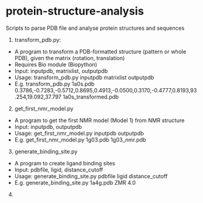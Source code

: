 # protein-structure-analysis
Scripts to parse PDB file and analyse protein structures and sequences

1) transform_pdb.py: 
  - A program to transform a PDB-formatted structure (pattern or whole PDB), given the matrix (rotation, translation)
  - Requires Bio module (Biopython)
  - Input: inputpdb, matrixlist, outputpdb
  - Usage: transform_pdb.py inputpdb matrixlist outputpdb
  - E.g. transform_pdb.py 1a0s.pdb 0.3786,-0.7283,-0.5712,0.8695,0.4913,-0.0500,0.3170,-0.4777,0.8193,93.254,19.092,37.797 1a0s_transformed.pdb
  
2) get_first_nmr_model.py
  - A program to get the first NMR model (Model 1) from NMR structure
  - Input: inputpdb, outputpdb
  - Usage: get_first_nmr_model.py inputpdb outputpdb
  - E.g. get_first_nmr_model.py 1g03.pdb 1g03_nmr.pdb
  
3) generate_binding_site.py
  - A program to create ligand binding sites
  - Input: pdbfile, ligid, distance_cutoff
  - Usage: generate_binding_site.py pdbfile ligid distance_cutoff
  - E.g. generate_binding_site.py 1a4g.pdb ZMR 4.0
  
4)
